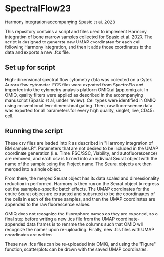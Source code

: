 # SpectralFlow23
Harmony integration accompanying Spasic et al. 2023

This repository contains a script and files used to implement Harmony integration of bone marrow samples collected for Spasic et al. 2023. The script is designed to generate new UMAP coordinates for each cell following Harmony integration, and then it adds those coordinates to the data and exports a new .fcs file. 

## Set up for script
High-dimensional spectral flow cytometry data was collected on a Cytek Aurora flow cytometer. FCS files were exported from SpectroFlo and imported into the cytometry analysis platform OMIQ.ai (app.omiq.ai). In OMIQ, quality filters were applied as described in the accompanying manuscript (Spasic et al, under review). Cell types were identified in OMIQ using conventional two-dimensional gating. Then, raw fluorescence data was exported for all parameters for every high quality, singlet, live, CD45+ cell.

## Running the script
These csv files are loaded into R as described in "Harmony integration of BM samples.R". Parameters that are not desired to be included in the UMAP coordinate generation (i.e. Time, FSC/SSC, Viability, and autofluorescence) are removed, and each csv is turned into an indiviual Seurat object with the name of the sample being the Project name. The Seurat objects are then merged into a single object.

From there, the merged Seurat object has its data scaled and dimensionality reduction in performed. Harmony is then run on the Seurat object to regress out the saamplee-specific batch effects. The UMAP coordinates for the entire Seurat object are extracted and subsetted to be the coordinaates of the cells in each of the three samples, and then the UMAP coordinates are appended to the raw fluorescence values.

OMIQ does not recognize the fluorophore names as they are exported, so a final step before writing a new .fcs file from the UMAP coordinate-appended data frames is to rename the columns such that OMIQ will recognize the names upon re-uploading. Finally, new .fcs files with UMAP coordinates are written.

These new .fcs files can be re-uploaded into OMIQ, and using the "Figure" function, scatterplots can be drawn with the saved UMAP coordinates.

